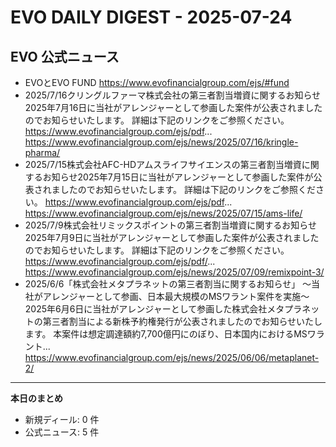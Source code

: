 # EVO DAILY DIGEST - 2025-07-24

## EVO 公式ニュース
- EVOとEVO FUND
https://www.evofinancialgroup.com/ejs/#fund
- 2025/7/16クリングルファーマ株式会社の第三者割当増資に関するお知らせ2025年7月16日に当社がアレンジャーとして参画した案件が公表されましたのでお知らせいたします。 詳細は下記のリンクをご参照ください。 https://www.evofinancialgroup.com/ejs/pdf...
https://www.evofinancialgroup.com/ejs/news/2025/07/16/kringle-pharma/
- 2025/7/15株式会社AFC-HDアムスライフサイエンスの第三者割当増資に関するお知らせ2025年7月15日に当社がアレンジャーとして参画した案件が公表されましたのでお知らせいたします。 詳細は下記のリンクをご参照ください。 https://www.evofinancialgroup.com/ejs/pdf...
https://www.evofinancialgroup.com/ejs/news/2025/07/15/ams-life/
- 2025/7/9株式会社リミックスポイントの第三者割当増資に関するお知らせ2025年7月9日に当社がアレンジャーとして参画した案件が公表されましたのでお知らせいたします。 詳細は下記のリンクをご参照ください。 https://www.evofinancialgroup.com/ejs/pdf/...
https://www.evofinancialgroup.com/ejs/news/2025/07/09/remixpoint-3/
- 2025/6/6「株式会社メタプラネットの第三者割当に関するお知らせ」 ～当社がアレンジャーとして参画、日本最大規模のMSワラント案件を実施～2025年6月6日に当社がアレンジャーとして参画した株式会社メタプラネットの第三者割当による新株予約権発行が公表されましたのでお知らせいたします。 本案件は想定調達額約7,700億円にのぼり、日本国内におけるMSワラント...
https://www.evofinancialgroup.com/ejs/news/2025/06/06/metaplanet-2/

---
**本日のまとめ**  
- 新規ディール: 0 件  
- 公式ニュース: 5 件
